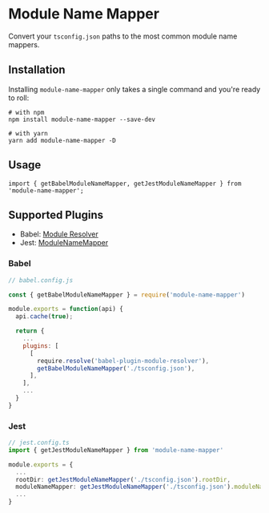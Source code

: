 # Module Name Mapper

Convert your `tsconfig.json` paths to the most common module name mappers.

## Installation

Installing `module-name-mapper` only takes a single command and you're ready to roll:

```
# with npm
npm install module-name-mapper --save-dev

# with yarn
yarn add module-name-mapper -D
```

## Usage

```
import { getBabelModuleNameMapper, getJestModuleNameMapper } from 'module-name-mapper';
```

## Supported Plugins

- Babel: [Module Resolver](https://github.com/tleunen/babel-plugin-module-resolver)
- Jest: [ModuleNameMapper](https://jestjs.io/docs/configuration#modulenamemapper-objectstring-string--arraystring)

### Babel

```js
// babel.config.js

const { getBabelModuleNameMapper } = require('module-name-mapper')

module.exports = function(api) {
  api.cache(true);

  return {
    ...
    plugins: [
      [
        require.resolve('babel-plugin-module-resolver'),
        getBabelModuleNameMapper('./tsconfig.json'),
      ],
    ],
    ...
  }
}
```

### Jest

```ts
// jest.config.ts
import { getJestModuleNameMapper } from 'module-name-mapper'

module.exports = {
  ...
  rootDir: getJestModuleNameMapper('./tsconfig.json').rootDir,
  moduleNameMapper: getJestModuleNameMapper('./tsconfig.json').moduleNameMapper,
  ...
}
```
